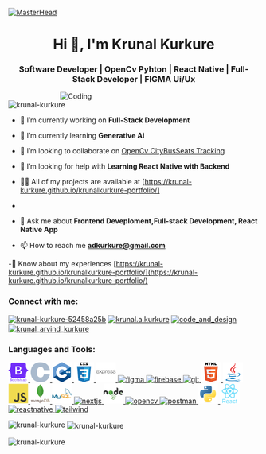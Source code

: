 [![MasterHead](https://media.licdn.com/dms/image/v2/D4D16AQF1i5dxt5HOnA/profile-displaybackgroundimage-shrink_200_800/B4DZVptkiZGcAU-/0/1741235309658?e=2147483647&v=beta&t=JOPak0GgbcQ7xO0B7NkmmiRhysENySFNITFlguEm9Rw)](https://in.linkedin.com/in/krunal-kurkure-52458a25b)
<h1 align="center">Hi 👋, I'm Krunal Kurkure</h1>
<h3 align="center">Software Developer | OpenCv Pyhton | React Native | Full-Stack Developer | FIGMA Ui/Ux</h3>

<img align="right" alt="Coding" width="400"
 src="https://th.bing.com/th/id/R.d486deeb54e0b0186eeda7fa5b1b851b?rik=uF53k%2bXjq%2fa%2fpw&riu=http%3a%2f%2fmehtaabsingh.com%2fimages%2fhow-does-code-integrity-work.gif&ehk=0qhWG%2bxhkywsnEGhnFxThB8RLaa5s5vzC9%2b9pXf2moM%3d&risl=&pid=ImgRaw&r=0">

<p align="left"> <img src="https://komarev.com/ghpvc/?username=krunal-kurkure&label=Profile%20views&color=0e75b6&style=flat" alt="krunal-kurkure" /> </p>

- 🔭 I’m currently working on **Full-Stack Development**

- 🌱 I’m currently learning **Generative Ai**

- 👯 I’m looking to collaborate on [OpenCv CityBusSeats Tracking](https://github.com/Krunal-Kurkure/Revolutionizing-urban-mobility-with-Ai.git)

- 🤝 I’m looking for help with **Learning React Native with Backend**

- 👨‍💻 All of my projects are available at [https://krunal-kurkure.github.io/krunalkurkure-portfolio/]
- 
- 💬 Ask me about **Frontend Deveploment,Full-stack Development, React Native App**

- 📫 How to reach me **adkurkure@gmail.com**

-📄 Know about my experiences [https://krunal-kurkure.github.io/krunalkurkure-portfolio/](https://krunal-kurkure.github.io/krunalkurkure-portfolio/)


<h3 align="left">Connect with me:</h3>
<p align="left">
<a href="https://linkedin.com/in/krunal-kurkure-52458a25b" target="blank"><img align="center" src="https://raw.githubusercontent.com/rahuldkjain/github-profile-readme-generator/master/src/images/icons/Social/linked-in-alt.svg" alt="krunal-kurkure-52458a25b" height="30" width="40" /></a>
<a href="https://instagram.com/krunal.a.kurkure" target="blank"><img align="center" src="https://raw.githubusercontent.com/rahuldkjain/github-profile-readme-generator/master/src/images/icons/Social/instagram.svg" alt="krunal.a.kurkure" height="30" width="40" /></a>
<a href="https://www.youtube.com/c/code_and_design" target="blank"><img align="center" src="https://raw.githubusercontent.com/rahuldkjain/github-profile-readme-generator/master/src/images/icons/Social/youtube.svg" alt="code_and_design" height="30" width="40" /></a>
<a href="https://www.leetcode.com/krunal_arvind_kurkure" target="blank"><img align="center" src="https://raw.githubusercontent.com/rahuldkjain/github-profile-readme-generator/master/src/images/icons/Social/leet-code.svg" alt="krunal_arvind_kurkure" height="30" width="40" /></a>
</p>

<h3 align="left">Languages and Tools:</h3>
<p align="left"> <a href="https://getbootstrap.com" target="_blank" rel="noreferrer"> <img src="https://raw.githubusercontent.com/devicons/devicon/master/icons/bootstrap/bootstrap-plain-wordmark.svg" alt="bootstrap" width="40" height="40"/> </a> <a href="https://www.cprogramming.com/" target="_blank" rel="noreferrer"> <img src="https://raw.githubusercontent.com/devicons/devicon/master/icons/c/c-original.svg" alt="c" width="40" height="40"/> </a> <a href="https://www.w3schools.com/cpp/" target="_blank" rel="noreferrer"> <img src="https://raw.githubusercontent.com/devicons/devicon/master/icons/cplusplus/cplusplus-original.svg" alt="cplusplus" width="40" height="40"/> </a> <a href="https://www.w3schools.com/css/" target="_blank" rel="noreferrer"> <img src="https://raw.githubusercontent.com/devicons/devicon/master/icons/css3/css3-original-wordmark.svg" alt="css3" width="40" height="40"/> </a> <a href="https://expressjs.com" target="_blank" rel="noreferrer"> <img src="https://raw.githubusercontent.com/devicons/devicon/master/icons/express/express-original-wordmark.svg" alt="express" width="40" height="40"/> </a> <a href="https://www.figma.com/" target="_blank" rel="noreferrer"> <img src="https://www.vectorlogo.zone/logos/figma/figma-icon.svg" alt="figma" width="40" height="40"/> </a> <a href="https://firebase.google.com/" target="_blank" rel="noreferrer"> <img src="https://www.vectorlogo.zone/logos/firebase/firebase-icon.svg" alt="firebase" width="40" height="40"/> </a> <a href="https://git-scm.com/" target="_blank" rel="noreferrer"> <img src="https://www.vectorlogo.zone/logos/git-scm/git-scm-icon.svg" alt="git" width="40" height="40"/> </a> <a href="https://www.w3.org/html/" target="_blank" rel="noreferrer"> <img src="https://raw.githubusercontent.com/devicons/devicon/master/icons/html5/html5-original-wordmark.svg" alt="html5" width="40" height="40"/> </a> <a href="https://www.java.com" target="_blank" rel="noreferrer"> <img src="https://raw.githubusercontent.com/devicons/devicon/master/icons/java/java-original.svg" alt="java" width="40" height="40"/> </a> <a href="https://developer.mozilla.org/en-US/docs/Web/JavaScript" target="_blank" rel="noreferrer"> <img src="https://raw.githubusercontent.com/devicons/devicon/master/icons/javascript/javascript-original.svg" alt="javascript" width="40" height="40"/> </a> <a href="https://www.mongodb.com/" target="_blank" rel="noreferrer"> <img src="https://raw.githubusercontent.com/devicons/devicon/master/icons/mongodb/mongodb-original-wordmark.svg" alt="mongodb" width="40" height="40"/> </a> <a href="https://www.mysql.com/" target="_blank" rel="noreferrer"> <img src="https://raw.githubusercontent.com/devicons/devicon/master/icons/mysql/mysql-original-wordmark.svg" alt="mysql" width="40" height="40"/> </a> <a href="https://nextjs.org/" target="_blank" rel="noreferrer"> <img src="https://cdn.worldvectorlogo.com/logos/nextjs-2.svg" alt="nextjs" width="40" height="40"/> </a> <a href="https://nodejs.org" target="_blank" rel="noreferrer"> <img src="https://raw.githubusercontent.com/devicons/devicon/master/icons/nodejs/nodejs-original-wordmark.svg" alt="nodejs" width="40" height="40"/> </a> <a href="https://opencv.org/" target="_blank" rel="noreferrer"> <img src="https://www.vectorlogo.zone/logos/opencv/opencv-icon.svg" alt="opencv" width="40" height="40"/> </a> <a href="https://postman.com" target="_blank" rel="noreferrer"> <img src="https://www.vectorlogo.zone/logos/getpostman/getpostman-icon.svg" alt="postman" width="40" height="40"/> </a> <a href="https://www.python.org" target="_blank" rel="noreferrer"> <img src="https://raw.githubusercontent.com/devicons/devicon/master/icons/python/python-original.svg" alt="python" width="40" height="40"/> </a> <a href="https://reactjs.org/" target="_blank" rel="noreferrer"> <img src="https://raw.githubusercontent.com/devicons/devicon/master/icons/react/react-original-wordmark.svg" alt="react" width="40" height="40"/> </a> <a href="https://reactnative.dev/" target="_blank" rel="noreferrer"> <img src="https://reactnative.dev/img/header_logo.svg" alt="reactnative" width="40" height="40"/> </a> <a href="https://tailwindcss.com/" target="_blank" rel="noreferrer"> <img src="https://www.vectorlogo.zone/logos/tailwindcss/tailwindcss-icon.svg" alt="tailwind" width="40" height="40"/> </a> </p>

<p><img align="left" src="https://github-readme-stats.vercel.app/api/top-langs?username=krunal-kurkure&show_icons=true&locale=en&layout=compact" alt="krunal-kurkure" /></p>

<p>&nbsp;<img align="center" src="https://github-readme-stats.vercel.app/api?username=krunal-kurkure&show_icons=true&locale=en" alt="krunal-kurkure" /></p>

<p><img align="center" src="https://github-readme-streak-stats.herokuapp.com/?user=krunal-kurkure&" alt="krunal-kurkure" /></p>
